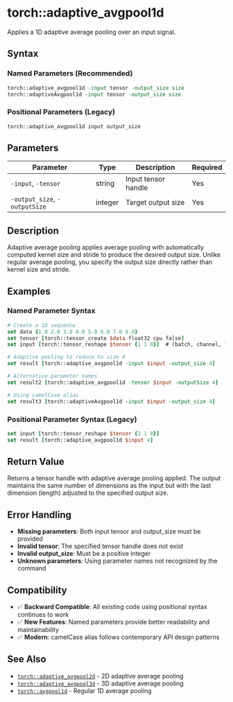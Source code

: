 # torch::adaptive_avgpool1d

Applies a 1D adaptive average pooling over an input signal.

## Syntax

### Named Parameters (Recommended)
```tcl
torch::adaptive_avgpool1d -input tensor -output_size size
torch::adaptiveAvgpool1d -input tensor -output_size size
```

### Positional Parameters (Legacy)
```tcl
torch::adaptive_avgpool1d input output_size
```

## Parameters

| Parameter | Type | Description | Required |
|-----------|------|-------------|----------|
| `-input`, `-tensor` | string | Input tensor handle | Yes |
| `-output_size`, `-outputSize` | integer | Target output size | Yes |

## Description

Adaptive average pooling applies average pooling with automatically computed kernel size and stride to produce the desired output size. Unlike regular average pooling, you specify the output size directly rather than kernel size and stride.

## Examples

### Named Parameter Syntax
```tcl
# Create a 1D sequence
set data {1.0 2.0 3.0 4.0 5.0 6.0 7.0 8.0}
set tensor [torch::tensor_create $data float32 cpu false]
set input [torch::tensor_reshape $tensor {1 1 8}]  # (batch, channel, length)

# Adaptive pooling to reduce to size 4
set result [torch::adaptive_avgpool1d -input $input -output_size 4]

# Alternative parameter names
set result2 [torch::adaptive_avgpool1d -tensor $input -outputSize 4]

# Using camelCase alias
set result3 [torch::adaptiveAvgpool1d -input $input -output_size 4]
```

### Positional Parameter Syntax (Legacy)
```tcl
set input [torch::tensor_reshape $tensor {1 1 8}]
set result [torch::adaptive_avgpool1d $input 4]
```

## Return Value

Returns a tensor handle with adaptive average pooling applied. The output maintains the same number of dimensions as the input but with the last dimension (length) adjusted to the specified output size.

## Error Handling

- **Missing parameters**: Both input tensor and output_size must be provided
- **Invalid tensor**: The specified tensor handle does not exist
- **Invalid output_size**: Must be a positive integer
- **Unknown parameters**: Using parameter names not recognized by the command

## Compatibility

- ✅ **Backward Compatible**: All existing code using positional syntax continues to work
- ✅ **New Features**: Named parameters provide better readability and maintainability
- ✅ **Modern**: camelCase alias follows contemporary API design patterns

## See Also

- [`torch::adaptive_avgpool2d`](adaptive_avgpool2d.md) - 2D adaptive average pooling
- [`torch::adaptive_avgpool3d`](adaptive_avgpool3d.md) - 3D adaptive average pooling
- [`torch::avgpool1d`](avgpool1d.md) - Regular 1D average pooling 